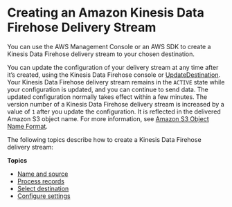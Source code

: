 # Creating an Amazon Kinesis Data Firehose Delivery Stream<a name="basic-create"></a>

You can use the AWS Management Console or an AWS SDK to create a Kinesis Data Firehose delivery stream to your chosen destination\. 

You can update the configuration of your delivery stream at any time after it’s created, using the Kinesis Data Firehose console or [UpdateDestination](https://docs.aws.amazon.com/firehose/latest/APIReference/API_UpdateDestination.html)\. Your Kinesis Data Firehose delivery stream remains in the `ACTIVE` state while your configuration is updated, and you can continue to send data\. The updated configuration normally takes effect within a few minutes\. The version number of a Kinesis Data Firehose delivery stream is increased by a value of `1` after you update the configuration\. It is reflected in the delivered Amazon S3 object name\. For more information, see [Amazon S3 Object Name Format](basic-deliver.md#s3-object-name)\.

The following topics describe how to create a Kinesis Data Firehose delivery stream:

**Topics**
+ [Name and source](create-name.md)
+ [Process records](create-transform.md)
+ [Select destination](create-destination.md)
+ [Configure settings](create-configure.md)